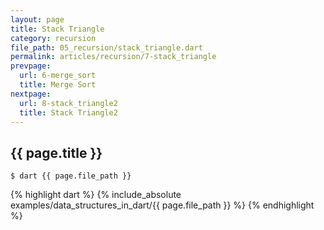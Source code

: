 ```yaml
---
layout: page
title: Stack Triangle
category: recursion
file_path: 05_recursion/stack_triangle.dart
permalink: articles/recursion/7-stack_triangle
prevpage: 
  url: 6-merge_sort
  title: Merge Sort
nextpage: 
  url: 8-stack_triangle2
  title: Stack Triangle2
---
```


## {{ page.title }}

```terminal
$ dart {{ page.file_path }}
```      


{% highlight dart %}
{% include_absolute examples/data_structures_in_dart/{{ page.file_path }} %}
{% endhighlight %}
  